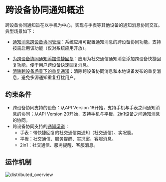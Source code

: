 # 跨设备协同通知概述

<!--Kit: Notification Kit-->
<!--Subsystem: Notification-->
<!--Owner: @peixu-->
<!--Designer: @dongqingran; @wulong158-->
<!--Tester: @wanghong1997-->
<!--Adviser: @fang-jinxu-->

跨设备协同通知旨在以手机为中心，实现与手表等其他设备的通知消息协同交互。典型场景如下：

<!--Del-->
  - [通知消息跨设备协同管理](./notification-distributed-notdistributed.md)：系统应用可配置通知消息的跨设备协同功能，支持按需启用该功能（仅对系统应用开放）。
<!--DelEnd-->
  - [为跨设备协同通知添加快捷回复](./notification-quickreply.md)：应用为社交通信通知消息添加跨设备快捷回复功能，便于用户跨设备快速回复消息。
  - [清除跨设备场景下的重复通知](./notification-distributed-messageid.md)：清除跨设备协同消息和本地设备发布的重复消息，避免多源通知重复打扰用户。

## 约束条件
  - 跨设备协同支持的设备：从API Version 18开始，支持手机与手表之间通知消息的协同；从API Version 20开始，支持手机与平板、2in1设备之间通知消息的协同。
  - 跨设备协同支持的[通知渠道](../../application-dev/reference/apis-notification-kit/js-apis-notificationManager.md#slottype)：
    - 手表：带快捷回复的社交通信类通知（社交通信）、实况窗。
    - 平板：社交通信、服务提醒、实况窗、客服消息。
    - 2in1：社交通信、服务提醒、客服消息。

## 运作机制

![distributed_overview](figures/distributed_overview.png)
